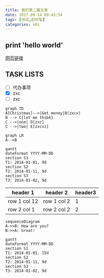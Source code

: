 ```yaml
---
title: 我的第二篇文章
date: 2017-09-14 09:43:54
tags: [测试,赶时髦]
categories: k8s
---
```


##  print 'hello world'

[网页链接](http://www.163.com)


## TASK LISTS

- [ ]  代办事项
- [x] zxc
- [ ] zxc

```
graph TD
A[Christmas]-->|Get money|B(zxcx)
B --> C{let me thibk}
C -->|one| D[zxc]
C -->|two| E[zxcxz]
```

```
graph LR
A-->B
```

```
gantt
dateFormat YYYY-MM-DD
section S1
T1: 2014-01-01, 9d
section S2
T2: 2014-01-11, 9d
section S3
T3: 2014-01-02, 9d
```


header 1 | header 2 | header3
---|---| ---
row 1 col 12 | row 1 col 2 | 1
row 2 col 1 | row 2 col 2 |  2



```
sequenceDiagram
A->>B: How are you?
B->>A: Great!
```



```
gantt
dateFormat YYYY-MM-DD
section S1
T1: 2014-01-01, 15d
section S2
T2: 2014-01-11, 9d
section S3
T3: 2014-01-02, 9d
```
